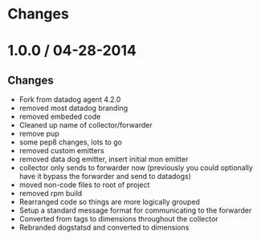 Changes
=======

# 1.0.0 / 04-28-2014

## Changes
- Fork from datadog agent 4.2.0
- removed most datadog branding
- removed embeded code
- Cleaned up name of collector/forwarder
- remove pup
- some pep8 changes, lots to go
- removed custom emitters
- removed data dog emitter, insert initial mon emitter
- collector only sends to forwarder now (previously you could optionally have it bypass the forwarder and send to datadogs)
- moved non-code files to root of project
- removed rpm build
- Rearranged code so things are more logically grouped
- Setup a standard message format for communicating to the forwarder
- Converted from tags to dimensions throughout the collector
- Rebranded dogstatsd and converted to dimensions
